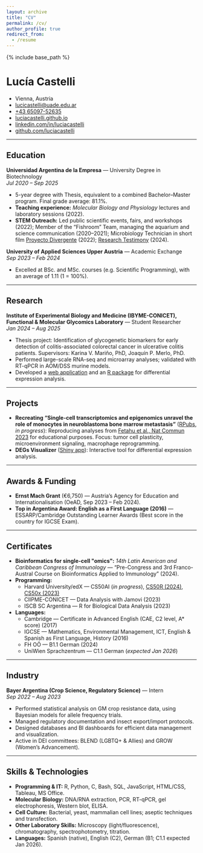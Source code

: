 ```yaml
---
layout: archive
title: "CV"
permalink: /cv/
author_profile: true
redirect_from:
  - /resume
---
```


{% include base_path %}

# Lucía Castelli

- Vienna, Austria
- [lucicastelli@uade.edu.ar](mailto:lucicastelli@uade.edu.ar)
- [+43 65097-52635](tel:+436509752635)
- [luciacastelli.github.io](https://luciacastelli.github.io/)
- [linkedin.com/in/luciacastelli](https://linkedin.com/in/luciacastelli)
- [github.com/luciacastelli](https://github.com/luciacastelli)  

---

## Education

**Universidad Argentina de la Empresa** — University Degree in Biotechnology  
*Jul 2020 – Sep 2025*  
- 5-year degree with Thesis, equivalent to a combined Bachelor–Master program. Final grade average: 81.1%.  
- **Teaching experience:** *Molecular Biology and Physiology* lectures and laboratory sessions (2022).  
- **STEM Outreach:** Led public scientific events, fairs, and workshops (2022); Member of the “Fishroom” Team, managing the aquarium and science communication (2020–2021); Microbiology Technician in short film [Proyecto Divergente](https://www.uade.edu.ar/acerca-de-uade/uade-art/novedades/proyecto-divergente/) (2022); [Research Testimony](https://youtu.be/P8yRJiHbBfw?si=8wvJzR-Xr5_cH5Nz) (2024).  

**University of Applied Sciences Upper Austria** — Academic Exchange  
*Sep 2023 – Feb 2024*  
- Excelled at BSc. and MSc. courses (e.g. Scientific Programming), with an average of 1.11 (1 = 100%).  

---

## Research

**Institute of Experimental Biology and Medicine (IBYME-CONICET), Functional & Molecular Glycomics Laboratory** — Student Researcher  
*Jan 2024 – Aug 2025*  
- Thesis project: Identification of glycogenetic biomarkers for early detection of colitis-associated colorectal cancer in ulcerative colitis patients. Supervisors: Karina V. Mariño, PhD, Joaquín P. Merlo, PhD.  
- Performed large-scale RNA-seq and microarray analyses; validated with RT-qPCR in AOM/DSS murine models.  
- Developed a [web application](https://lcastelli.shinyapps.io/degsv/) and an [R package](https://github.com/luciacastelli/degfind/) for differential expression analysis.  

---

## Projects

- **Recreating “Single-cell transcriptomics and epigenomics unravel the role of monocytes in neuroblastoma bone marrow metastasis”** ([RPubs](https://rpubs.com/lcastelli/neuroblastoma), *in progress*): Reproducing analyses from [Fetahu et al., Nat Commun 2023](https://doi.org/10.1038/s41467-023-39210-0) for educational purposes. Focus: tumor cell plasticity, microenvironment signaling, macrophage reprogramming.  
- **DEGs Visualizer** ([Shiny app](https://lcastelli.shinyapps.io/degsv/)): Interactive tool for differential expression analysis.  

---

## Awards & Funding

- **Ernst Mach Grant** (€6,750) — Austria’s Agency for Education and Internationalisation (OeAD, Sep 2023 – Feb 2024).  
- **Top in Argentina Award: English as a First Language (2016)** — ESSARP/Cambridge Outstanding Learner Awards (Best score in the country for IGCSE Exam).  

---

## Certificates

- **Bioinformatics for single-cell "omics":** *14th Latin American and Caribbean Congress of Immunology* — “Pre-Congress and 3rd Franco-Austral Course on Bioinformatics Applied to Immunology” (2024).  
- **Programming:**  
  - Harvard University/edX — CS50AI (*in progress*), [CS50R (2024)](https://certificates.cs50.io/ee65c598-1031-4f95-ab28-e093af815128.pdf?size=letter), [CS50x (2023)](https://certificates.cs50.io/f257982a-5f14-4557-9092-fcfff13e45a4.pdf?size=letter)  
  - CIIPME-CONICET — Data Analysis with Jamovi (2023)  
  - ISCB SC Argentina — R for Biological Data Analysis (2023)  
- **Languages:**  
  - Cambridge — Certificate in Advanced English (CAE, C2 level, A* score) (2017)  
  - IGCSE — Mathematics, Environmental Management, ICT, English & Spanish as First Language, History (2016)  
  - FH OÖ — B1.1 German (2024)  
  - UniWien Sprachzentrum — C1.1 German (*expected Jan 2026*)  

---

## Industry

**Bayer Argentina (Crop Science, Regulatory Science)** — Intern  
*Sep 2022 – Aug 2023*  
- Performed statistical analysis on GM crop resistance data, using Bayesian models for allele frequency trials.  
- Managed regulatory documentation and insect export/import protocols.  
- Designed databases and BI dashboards for efficient data management and visualization.  
- Active in DEI committees: BLEND (LGBTQ+ & Allies) and GROW (Women’s Advancement).  

---

## Skills & Technologies

- **Programming & IT:** R, Python, C, Bash, SQL, JavaScript, HTML/CSS, Tableau, MS Office.  
- **Molecular Biology:** DNA/RNA extraction, PCR, RT-qPCR, gel electrophoresis, Western blot, ELISA.  
- **Cell Culture:** Bacterial, yeast, mammalian cell lines; aseptic techniques and transfection.  
- **Other Laboratory Skills:** Microscopy (light/fluorescence), chromatography, spectrophotometry, titration.  
- **Languages:** Spanish (native), English (C2), German (B1; C1.1 expected Jan 2026).  
